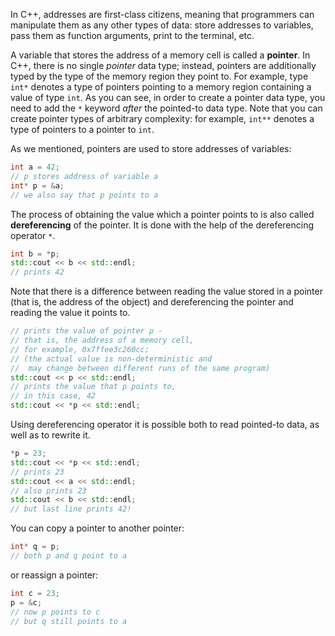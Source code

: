 In C++, addresses are first-class citizens,
meaning that programmers can manipulate them as any other types of data:
store addresses to variables, pass them as function arguments, print to the terminal, etc.

A variable that stores the address of a memory cell is called a **pointer**.
In C++, there is no single *pointer* data type; instead, pointers are
additionally typed by the type of the memory region they point to.
For example, type `int*` denotes a type of pointers pointing to
a memory region containing a value of type `int`.
As you can see, in order to create a pointer data type,
you need to add the `*` keyword *after* the pointed-to data type.
Note that you can create pointer types of arbitrary complexity:
for example, `int**` denotes a type of pointers to a pointer to `int`.

As we mentioned, pointers are used to store addresses of variables:

```c++
int a = 42;
// p stores address of variable a
int* p = &a;
// we also say that p points to a
```

The process of obtaining the value which a pointer points to
is also called **dereferencing** of the pointer.
It is done with the help of the dereferencing operator `*`.

```c++
int b = *p;
std::cout << b << std::endl;
// prints 42
```

Note that there is a difference between reading the value
stored in a pointer (that is, the address of the object)
and dereferencing the pointer and reading the value it points to.

```c++
// prints the value of pointer p - 
// that is, the address of a memory cell,
// for example, 0x7ffee3c260cc; 
// (the actual value is non-deterministic and 
//  may change between different runs of the same program) 
std::cout << p << std::endl;
// prints the value that p points to, 
// in this case, 42
std::cout << *p << std::endl;
```

Using dereferencing operator it is possible both 
to read pointed-to data, as well as to rewrite it.

```c++
*p = 23;
std::cout << *p << std::endl;
// prints 23
std::cout << a << std::endl;
// also prints 23
std::cout << b << std::endl;
// but last line prints 42!
```

You can copy a pointer to another pointer:

```c++
int* q = p;
// both p and q point to a
```

or reassign a pointer:

```c++
int c = 23;
p = &c;
// now p points to c
// but q still points to a
```